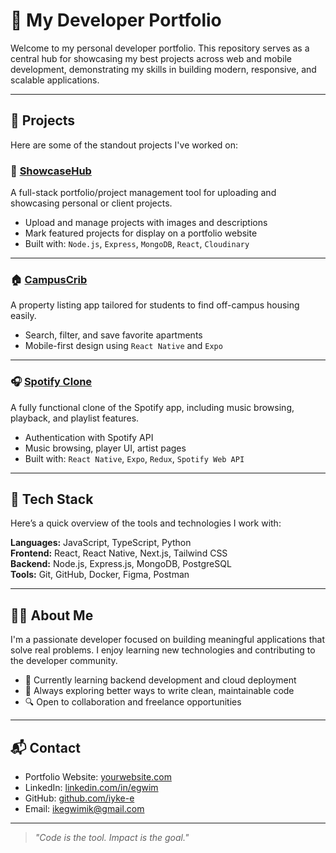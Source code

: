 # 🚀 My Developer Portfolio

Welcome to my personal developer portfolio. This repository serves as a central hub for showcasing my best projects across web and mobile development, demonstrating my skills in building modern, responsive, and scalable applications.

---

## 📂 Projects

Here are some of the standout projects I've worked on:

### 🎨 [ShowcaseHub](https://github.com/iyke-e/showcasehub)
A full-stack portfolio/project management tool for uploading and showcasing personal or client projects.

- Upload and manage projects with images and descriptions
- Mark featured projects for display on a portfolio website
- Built with: `Node.js`, `Express`, `MongoDB`, `React`, `Cloudinary`

---

### 🏠 [CampusCrib](https://github.com/iyke-e/campuscrib)
A property listing app tailored for students to find off-campus housing easily.

- Search, filter, and save favorite apartments
- Mobile-first design using `React Native` and `Expo`

---

### 🎧 [Spotify Clone](https://github.com/iyke-e/spotify-clone)
A fully functional clone of the Spotify app, including music browsing, playback, and playlist features.

- Authentication with Spotify API
- Music browsing, player UI, artist pages
- Built with: `React Native`, `Expo`, `Redux`, `Spotify Web API`

---

## 🧰 Tech Stack

Here’s a quick overview of the tools and technologies I work with:

**Languages:** JavaScript, TypeScript, Python  
**Frontend:** React, React Native, Next.js, Tailwind CSS  
**Backend:** Node.js, Express.js, MongoDB, PostgreSQL  
**Tools:** Git, GitHub, Docker, Figma, Postman  

---

## ✍🏽 About Me

I'm a passionate developer focused on building meaningful applications that solve real problems. I enjoy learning new technologies and contributing to the developer community.

- 💼 Currently learning backend development and cloud deployment
- 🧠 Always exploring better ways to write clean, maintainable code
- 🔍 Open to collaboration and freelance opportunities

---

## 📬 Contact

- Portfolio Website: [yourwebsite.com](https://yourwebsite.com)
- LinkedIn: [linkedin.com/in/egwim](https://linkedin.com/in/egwim)
- GitHub: [github.com/iyke-e](https://github.com/iyke-e)
- Email: ikegwimik@gmail.com

---

> _"Code is the tool. Impact is the goal."_
